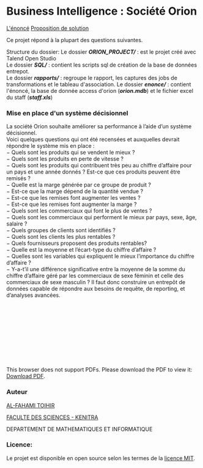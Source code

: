 # Business Intelligence : Société Orion
<p align="justify">

[L'énoncé](enonce/TPTalend.pdf)
[Proposition de solution](rapports/talend_rapport.pdf)

Ce projet répond à la plupart des questions suivantes.

Structure du dossier:
  Le dossier **_ORION_PROJECT/_**  : est le projet créé avec Talend Open Studio\
  Le dossier **_SQL/_**            : contient les scripts sql de création de la base de données entrepot.\
  Le dossier **_rapports/_**       : regroupe le rapport, les captures des jobs de transformations et le tableau d'association. 
  Le dossier **_enonce/_** : contient l'énoncé, la base de donnée access d'orion (**_orion.mdb_**) et le fichier excel du staff (**_staff.xls_**)

### Mise en place d'un système décisionnel
La société Orion souhaite améliorer sa performance à l’aide d’un système décisionnel.\
Voici quelques questions qui ont été recensées et auxquelles devrait répondre le système mis en place :\
− Quels sont les produits qui se vendent le mieux ?\
− Quels sont les produits en perte de vitesse ?\
− Quels sont les produits qui contribuent très peu au chiffre d’affaire pour un pays et une année donnés ? Est-ce que ces produits peuvent être remisés ?\
− Quelle est la marge générée par ce groupe de produit ?\
− Est-ce que la marge dépend de la quantité vendue ?\
− Est-ce que les remises font augmenter les ventes ?\
− Est-ce que les remises font augmenter la marge ?\
− Quels sont les commerciaux qui font le plus de ventes ?\
− Quels sont les commerciaux qui performent le mieux par pays, sexe, âge, salaire ?\
− Quels groupes de clients sont identifiés ?\
− Quels sont les clients les plus rentables ?\
− Quels fournisseurs proposent des produits rentables?\
− Quelle est la moyenne et l’écart-type du chiffre d’affaire ?\
− Quelles sont les variables qui expliquent le mieux l’importance du chiffre d’affaire ?\
− Y-a-t’il une différence significative entre la moyenne de la somme du chiffre d’affaire géré par les commerciaux de sexe féminin et celle des commerciaux de sexe masculin ? Il faut donc construire un entrepôt de données capable de répondre aux besoins de requête, de reporting, et d’analyses avancées.
</p>


<object data="https://github.com/alfahami/societe_orion/blob/master/rapports/talend_rapport.pdf" type="application/pdf" width="700px" height="700px">
    <embed src="https://github.com/alfahami/societe_orion/blob/master/rapports/talend_rapport.pdf">
        <p>This browser does not support PDFs. Please download the PDF to view it: <a href="https://github.com/alfahami/societe_orion/blob/master/rapports/talend_rapport.pdf">Download PDF</a>.</p>
    </embed>
</object>

### Auteur
 [AL-FAHAMI TOIHIR](https://alfahami.github.io/ "Resume and protfolio page")
 
 [FACULTE DES SCIENCES - KENITRA](http://fs.uit.ac.ma/ "Site officiel")
 
 DEPARTEMENT DE MATHEMATIQUES ET INFORMATIQUE
 
 ### Licence: 
 Le projet est disponible en open source selon les termes de la [licence MIT](https://opensource.org/licenses/MIT).
